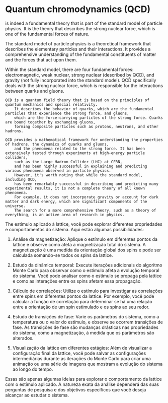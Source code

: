 # Quantum chromodynamics (QCD)
is indeed a fundamental theory that is part of the standard model of particle physics.
It is the theory that describes the strong nuclear force, which is one of the fundamental forces of nature.

The standard model of particle physics is a theoretical framework that describes the elementary particles and their interactions.
It provides a comprehensive understanding of the fundamental constituents of matter and the forces that act upon them.

Within the standard model, there are four fundamental forces:
    electromagnetic, weak nuclear, strong nuclear (described by QCD), and gravity (not fully incorporated into the standard model).
    QCD specifically deals with the strong nuclear force, which is responsible for the interactions between quarks and gluons.

    QCD is a quantum field theory that is based on the principles of quantum mechanics and special relativity.
        It describes the behavior of quarks, which are the fundamental particles that experience the strong force, and gluons,
        which are the force-carrying particles of the strong force. Quarks are bound together by exchanging gluons,
        forming composite particles such as protons, neutrons, and other hadrons.

    QCD provides a mathematical framework for understanding the properties of hadrons, the dynamics of quarks and gluons,
        and the phenomena related to the strong force. It has been extensively tested through experiments at high-energy particle colliders, 
        such as the Large Hadron Collider (LHC) at CERN,
        and has been highly successful in explaining and predicting various phenomena observed in particle physics.
        However, it's worth noting that while the standard model, including QCD,
        has been remarkably successful in describing and predicting many experimental results, it is not a complete theory of all known phenomena.
        For example, it does not incorporate gravity or account for dark matter and dark energy, which are significant components of the universe.
        The search for a more comprehensive theory, such as a theory of everything, is an active area of research in physics.

The estímulo aplicado à lattice, você pode explorar diferentes propriedades e comportamentos do sistema.
Aqui estão algumas possibilidades:

1. Análise da magnetização: Aplique o estímulo em diferentes pontos da lattice e observe como afeta a magnetização total do sistema.
    A magnetização é uma medida da orientação global dos spins e pode ser calculada somando-se todos os spins da lattice.

2. Estudo da dinâmica temporal: Execute iterações adicionais do algoritmo Monte Carlo
    para observar como o estímulo afeta a evolução temporal do sistema. Você pode analisar como o estímulo se propaga pela lattice
    e como as interações entre os spins afetam essa propagação.

3. Cálculo de correlações: Utilize o estímulo para investigar as correlações entre spins em diferentes pontos da lattice.
    Por exemplo,
     você pode calcular a função de correlação para determinar se há uma relação entre a orientação de um spin estimulado e os spins ao seu redor.

4. Estudo de transições de fase: Varie os parâmetros do sistema, como a temperatura ou o valor do estímulo, e observe se ocorrem transições de fase.
    As transições de fase são mudanças drásticas nas propriedades do sistema, como a magnetização, à medida que os parâmetros são alterados.

5. Visualização da lattice em diferentes estágios: Além de visualizar a configuração final da lattice,
    você pode salvar as configurações intermediárias durante as iterações do Monte Carlo
     para criar uma animação ou uma série de imagens que mostram a evolução do sistema ao longo do tempo.

Essas são apenas algumas ideias para explorar o comportamento da lattice com o estímulo aplicado.
A natureza exata da análise dependerá das suas perguntas de pesquisa e dos objetivos específicos que você deseja alcançar ao estudar o sistema.
